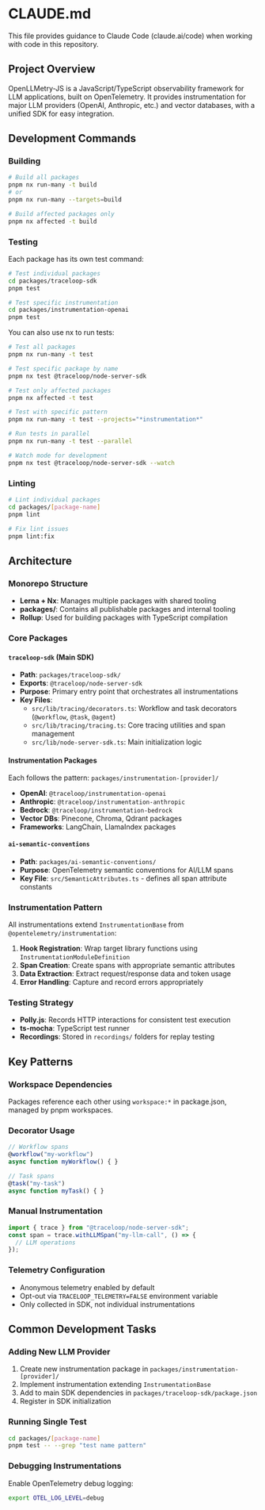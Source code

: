 # CLAUDE.md

This file provides guidance to Claude Code (claude.ai/code) when working with code in this repository.

## Project Overview

OpenLLMetry-JS is a JavaScript/TypeScript observability framework for LLM applications, built on OpenTelemetry. It provides instrumentation for major LLM providers (OpenAI, Anthropic, etc.) and vector databases, with a unified SDK for easy integration.

## Development Commands

### Building
```bash
# Build all packages
pnpm nx run-many -t build
# or
pnpm nx run-many --targets=build

# Build affected packages only
pnpm nx affected -t build
```

### Testing
Each package has its own test command:
```bash
# Test individual packages
cd packages/traceloop-sdk
pnpm test

# Test specific instrumentation
cd packages/instrumentation-openai
pnpm test
```

You can also use nx to run tests:
```bash
# Test all packages
pnpm nx run-many -t test

# Test specific package by name
pnpm nx test @traceloop/node-server-sdk

# Test only affected packages
pnpm nx affected -t test

# Test with specific pattern
pnpm nx run-many -t test --projects="*instrumentation*"

# Run tests in parallel
pnpm nx run-many -t test --parallel

# Watch mode for development
pnpm nx test @traceloop/node-server-sdk --watch
```

### Linting
```bash
# Lint individual packages
cd packages/[package-name]
pnpm lint

# Fix lint issues
pnpm lint:fix
```

## Architecture

### Monorepo Structure
- **Lerna + Nx**: Manages multiple packages with shared tooling
- **packages/**: Contains all publishable packages and internal tooling
- **Rollup**: Used for building packages with TypeScript compilation

### Core Packages

#### `traceloop-sdk` (Main SDK)
- **Path**: `packages/traceloop-sdk/`
- **Exports**: `@traceloop/node-server-sdk`
- **Purpose**: Primary entry point that orchestrates all instrumentations
- **Key Files**:
  - `src/lib/tracing/decorators.ts`: Workflow and task decorators (`@workflow`, `@task`, `@agent`)
  - `src/lib/tracing/tracing.ts`: Core tracing utilities and span management
  - `src/lib/node-server-sdk.ts`: Main initialization logic

#### Instrumentation Packages
Each follows the pattern: `packages/instrumentation-[provider]/`
- **OpenAI**: `@traceloop/instrumentation-openai`
- **Anthropic**: `@traceloop/instrumentation-anthropic`  
- **Bedrock**: `@traceloop/instrumentation-bedrock`
- **Vector DBs**: Pinecone, Chroma, Qdrant packages
- **Frameworks**: LangChain, LlamaIndex packages

#### `ai-semantic-conventions`
- **Path**: `packages/ai-semantic-conventions/`
- **Purpose**: OpenTelemetry semantic conventions for AI/LLM spans
- **Key File**: `src/SemanticAttributes.ts` - defines all span attribute constants

### Instrumentation Pattern
All instrumentations extend `InstrumentationBase` from `@opentelemetry/instrumentation`:
1. **Hook Registration**: Wrap target library functions using `InstrumentationModuleDefinition`
2. **Span Creation**: Create spans with appropriate semantic attributes
3. **Data Extraction**: Extract request/response data and token usage
4. **Error Handling**: Capture and record errors appropriately

### Testing Strategy
- **Polly.js**: Records HTTP interactions for consistent test execution
- **ts-mocha**: TypeScript test runner
- **Recordings**: Stored in `recordings/` folders for replay testing

## Key Patterns

### Workspace Dependencies
Packages reference each other using `workspace:*` in package.json, managed by pnpm workspaces.

### Decorator Usage
```typescript
// Workflow spans
@workflow("my-workflow")
async function myWorkflow() { }

// Task spans  
@task("my-task")
async function myTask() { }
```

### Manual Instrumentation
```typescript
import { trace } from "@traceloop/node-server-sdk";
const span = trace.withLLMSpan("my-llm-call", () => {
  // LLM operations
});
```

### Telemetry Configuration
- Anonymous telemetry enabled by default
- Opt-out via `TRACELOOP_TELEMETRY=FALSE` environment variable
- Only collected in SDK, not individual instrumentations

## Common Development Tasks

### Adding New LLM Provider
1. Create new instrumentation package in `packages/instrumentation-[provider]/`
2. Implement instrumentation extending `InstrumentationBase`
3. Add to main SDK dependencies in `packages/traceloop-sdk/package.json`
4. Register in SDK initialization

### Running Single Test
```bash
cd packages/[package-name]
pnpm test -- --grep "test name pattern"
```

### Debugging Instrumentations
Enable OpenTelemetry debug logging:
```bash
export OTEL_LOG_LEVEL=debug
```